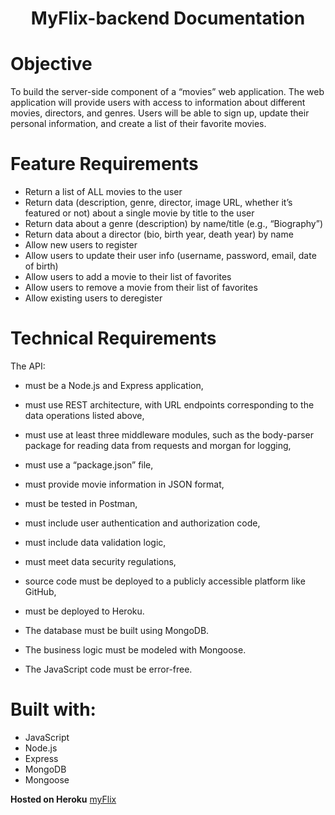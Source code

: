 <h1 align="center">MyFlix-backend Documentation</h1>

# Objective

To build the server-side component of a “movies” web application. The web application will provide users with access to information about different movies,
directors, and genres. 
Users will be able to sign up, update their personal information, and create a list of their favorite movies.

# Feature Requirements

* Return a list of ALL movies to the user
* Return data (description, genre, director, image URL, whether it’s featured or not) about a single movie by title to the user
* Return data about a genre (description) by name/title (e.g., “Biography”)
* Return data about a director (bio, birth year, death year) by name
* Allow new users to register
* Allow users to update their user info (username, password, email, date of birth)
* Allow users to add a movie to their list of favorites
* Allow users to remove a movie from their list of favorites
* Allow existing users to deregister


# Technical Requirements

The API:

* must be a Node.js and Express application,
* must use REST architecture, with URL endpoints corresponding to the data operations listed above,
* must use at least three middleware modules, such as the body-parser package for reading data from requests and morgan for logging,
* must use a “package.json” file,
* must provide movie information in JSON format,
* must be tested in Postman,
* must include user authentication and authorization code,
* must include data validation logic,
* must meet data security regulations,
* source code must be deployed to a publicly accessible platform like GitHub,
* must be deployed to Heroku.

* The database must be built using MongoDB.
* The business logic must be modeled with Mongoose.
* The JavaScript code must be error-free.

# Built with:
* JavaScript
* Node.js
* Express
* MongoDB
* Mongoose

**Hosted on Heroku** [myFlix](https://backend-myflix.herokuapp.com)
